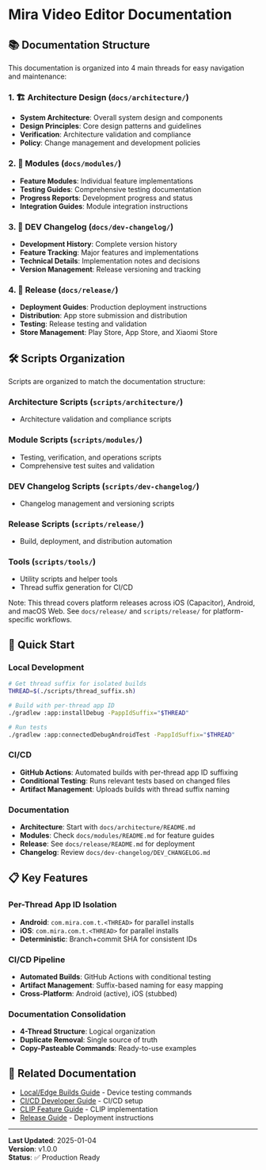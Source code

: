 # Mira Video Editor Documentation

## 📚 Documentation Structure

This documentation is organized into 4 main threads for easy navigation and maintenance:

### 1. 🏗️ Architecture Design (`docs/architecture/`)
- **System Architecture**: Overall system design and components
- **Design Principles**: Core design patterns and guidelines
- **Verification**: Architecture validation and compliance
- **Policy**: Change management and development policies

### 2. 🧩 Modules (`docs/modules/`)
- **Feature Modules**: Individual feature implementations
- **Testing Guides**: Comprehensive testing documentation
- **Progress Reports**: Development progress and status
- **Integration Guides**: Module integration instructions

### 3. 📝 DEV Changelog (`docs/dev-changelog/`)
- **Development History**: Complete version history
- **Feature Tracking**: Major features and implementations
- **Technical Details**: Implementation notes and decisions
- **Version Management**: Release versioning and tracking

### 4. 🚀 Release (`docs/release/`)
- **Deployment Guides**: Production deployment instructions
- **Distribution**: App store submission and distribution
- **Testing**: Release testing and validation
- **Store Management**: Play Store, App Store, and Xiaomi Store

## 🛠️ Scripts Organization

Scripts are organized to match the documentation structure:

### Architecture Scripts (`scripts/architecture/`)
- Architecture validation and compliance scripts

### Module Scripts (`scripts/modules/`)
- Testing, verification, and operations scripts
- Comprehensive test suites and validation

### DEV Changelog Scripts (`scripts/dev-changelog/`)
- Changelog management and versioning scripts

### Release Scripts (`scripts/release/`)
- Build, deployment, and distribution automation

### Tools (`scripts/tools/`)
- Utility scripts and helper tools
- Thread suffix generation for CI/CD

Note: This thread covers platform releases across iOS (Capacitor), Android, and macOS Web. See `docs/release/` and `scripts/release/` for platform-specific workflows.

## 🚀 Quick Start

### Local Development
```bash
# Get thread suffix for isolated builds
THREAD=$(./scripts/thread_suffix.sh)

# Build with per-thread app ID
./gradlew :app:installDebug -PappIdSuffix="$THREAD"

# Run tests
./gradlew :app:connectedDebugAndroidTest -PappIdSuffix="$THREAD"
```

### CI/CD
- **GitHub Actions**: Automated builds with per-thread app ID suffixing
- **Conditional Testing**: Runs relevant tests based on changed files
- **Artifact Management**: Uploads builds with thread suffix naming

### Documentation
- **Architecture**: Start with `docs/architecture/README.md`
- **Modules**: Check `docs/modules/README.md` for feature guides
- **Release**: See `docs/release/README.md` for deployment
- **Changelog**: Review `docs/dev-changelog/DEV_CHANGELOG.md`

## 📋 Key Features

### Per-Thread App ID Isolation
- **Android**: `com.mira.com.t.<THREAD>` for parallel installs
- **iOS**: `com.mira.com.t.<THREAD>` for parallel installs
- **Deterministic**: Branch+commit SHA for consistent IDs

### CI/CD Pipeline
- **Automated Builds**: GitHub Actions with conditional testing
- **Artifact Management**: Suffix-based naming for easy mapping
- **Cross-Platform**: Android (active), iOS (stubbed)

### Documentation Consolidation
- **4-Thread Structure**: Logical organization
- **Duplicate Removal**: Single source of truth
- **Copy-Pasteable Commands**: Ready-to-use examples

## 🔗 Related Documentation

- [Local/Edge Builds Guide](LOCAL_EDGE_BUILDS.md) - Device testing commands
- [CI/CD Developer Guide](architecture/CICD_DEVELOPER_GUIDE.md) - CI/CD setup
- [CLIP Feature Guide](modules/CLIP_FEATURE_README.md) - CLIP implementation
- [Release Guide](release/README.md) - Deployment instructions

---

**Last Updated**: 2025-01-04  
**Version**: v1.0.0  
**Status**: ✅ Production Ready
